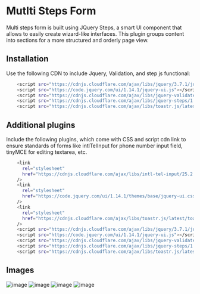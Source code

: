 # Mutlti Steps Form

Multi steps form is built using JQuery Steps, a smart UI component that allows to easily create wizard-like interfaces. This plugin groups content into sections for a more structured and orderly page view.

## Installation

Use the following CDN to include Jquery, Validation, and step js functional:



```bash
    <script src="https://cdnjs.cloudflare.com/ajax/libs/jquery/3.7.1/jquery.min.js"></script>
    <script src="https://code.jquery.com/ui/1.14.1/jquery-ui.js"></script>
    <script src="https://cdnjs.cloudflare.com/ajax/libs/jquery-validate/1.19.5/jquery.validate.min.js"></script>
    <script src="https://cdnjs.cloudflare.com/ajax/libs/jquery-steps/1.1.0/jquery.steps.js"></script>
    <script src="https://cdnjs.cloudflare.com/ajax/libs/toastr.js/latest/toastr.min.js"></script>
```

## Additional plugins
Include the following plugins, which come with CSS and script cdn link to ensure standards of forms like intlTelInput for phone number input field, tinyMCE for editing textarea, etc.

```bash
    <link
      rel="stylesheet"
      href="https://cdnjs.cloudflare.com/ajax/libs/intl-tel-input/25.2.1/build/css/intlTelInput.min.css"
    />
    <link
      rel="stylesheet"
      href="https://code.jquery.com/ui/1.14.1/themes/base/jquery-ui.css"
    />
    <link
      rel="stylesheet"
      href="https://cdnjs.cloudflare.com/ajax/libs/toastr.js/latest/toastr.min.css"
    />
    <script src="https://cdnjs.cloudflare.com/ajax/libs/jquery/3.7.1/jquery.min.js"></script>
    <script src="https://code.jquery.com/ui/1.14.1/jquery-ui.js"></script>
    <script src="https://cdnjs.cloudflare.com/ajax/libs/jquery-validate/1.19.5/jquery.validate.min.js"></script>
    <script src="https://cdnjs.cloudflare.com/ajax/libs/jquery-steps/1.1.0/jquery.steps.js"></script>
    <script src="https://cdnjs.cloudflare.com/ajax/libs/toastr.js/latest/toastr.min.js"></script>
```

## Images
![image](https://github.com/user-attachments/assets/c4c1d7e5-ae00-45e4-977a-80e2b6cc724d)
![image](https://github.com/user-attachments/assets/4a037515-8c7b-4dff-a6cf-40c5304dc580)
![image](https://github.com/user-attachments/assets/df519ced-3161-457b-9bf3-c248e0d01496)
![image](https://github.com/user-attachments/assets/54ea94cd-64ed-4cd6-9a76-be8f4f105184)









